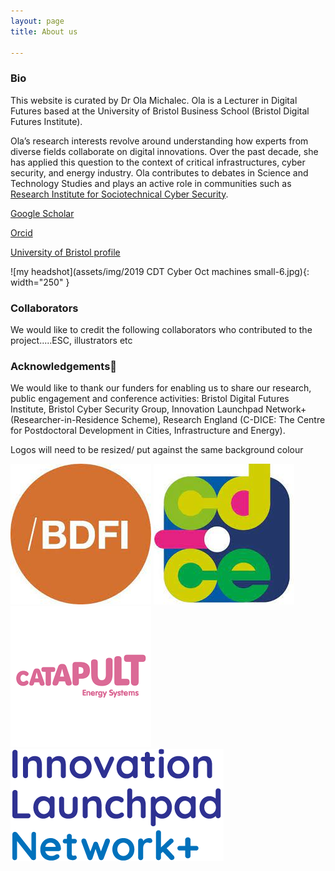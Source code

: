 ```yaml
---
layout: page
title: About us

---
```

### Bio
This website is curated by Dr Ola Michalec. Ola is a Lecturer in Digital Futures based at the University of Bristol Business School (Bristol Digital Futures Institute).

Ola’s research interests revolve around understanding how experts from diverse fields collaborate on digital innovations. Over the past decade, she has applied this question to the context of critical infrastructures, cyber security, and energy industry. Ola contributes to debates in Science and Technology Studies and plays an active role in communities such as [Research Institute for Sociotechnical Cyber Security](https://riscs.org.uk/).

[Google Scholar](https://scholar.google.com/citations?user=abDmargAAAAJ&hl=en&oi=ao)


[Orcid](https://orcid.org/0000-0003-3807-0197)


[University of Bristol profile](https://www.bristol.ac.uk/people/person/Ola-Michalec-71ecc9a4-46cc-44f7-b382-ab767d7dc1c5/)

![my headshot](assets/img/2019 CDT Cyber Oct machines small-6.jpg){: width="250" }

### Collaborators
We would like to credit the following collaborators who contributed to the project.....ESC, illustrators etc

### Acknowledgements
We would like to thank our funders for enabling us to share our research, public engagement and conference activities: Bristol Digital Futures Institute, Bristol Cyber Security Group, Innovation Launchpad Network+ (Researcher-in-Residence Scheme), Research England (C-DICE: The Centre for Postdoctoral Development in Cities, Infrastructure and Energy).

Logos will need to be resized/ put against the same background colour

![bdfi logo](assets/img/bdfi-logo.jpeg)
![cdice](assets/img/cdice.jpeg)
![esc logo](assets/img/esc-logo.png)
![innovation launchpad logo](assets/img/innovationnetwork.png)
